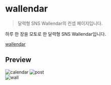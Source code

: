 # wallendar
> 달력형 SNS Wallendar의 컨셉 페이지입니다.

하루 한 장을 모토로 한 달력형 SNS Wallendar입니다.

 [wallendar](http://wallendal.net)

Preview
--------
  ![calendar](https://user-images.githubusercontent.com/53011752/94774160-420f3e00-03f8-11eb-9559-8990c47f098f.png)
  ![post](https://user-images.githubusercontent.com/53011752/94774164-42a7d480-03f8-11eb-9b13-03580c2e5ede.png)   
  ![wall](https://user-images.githubusercontent.com/53011752/94774170-44719800-03f8-11eb-8ad0-77d09595a73d.png)
